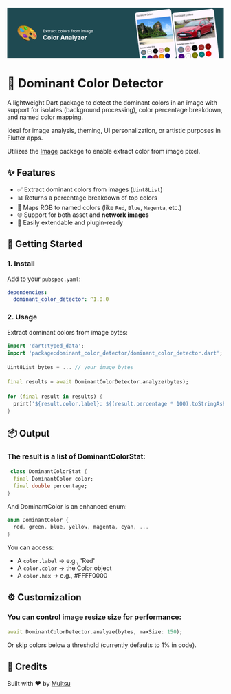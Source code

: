 <!--
This README describes the package. If you publish this package to pub.dev,
this README's contents appear on the landing page for your package.

For information about how to write a good package README, see the guide for
[writing package pages](https://dart.dev/tools/pub/writing-package-pages).

For general information about developing packages, see the Dart guide for
[creating packages](https://dart.dev/guides/libraries/create-packages)
and the Flutter guide for
[developing packages and plugins](https://flutter.dev/to/develop-packages).
-->

![color_analyzer](https://raw.githubusercontent.com/Muitsu/Color-Analyzer/refs/heads/main/assets/example2.png)

# 🎨 Dominant Color Detector

A lightweight Dart package to detect the dominant colors in an image with support for isolates (background processing), color percentage breakdown, and named color mapping.

Ideal for image analysis, theming, UI personalization, or artistic purposes in Flutter apps.

Utilizes the [Image](https://pub.dev/packages/image) package to enable extract color from image pixel.

## ✨ Features

- ✅ Extract dominant colors from images (`Uint8List`)
- 📊 Returns a percentage breakdown of top colors
- 🎨 Maps RGB to named colors (like `Red`, `Blue`, `Magenta`, etc.)
- 🌐 Support for both asset and **network images**
- 🧩 Easily extendable and plugin-ready


## 🚀 Getting Started

### 1. Install

Add to your `pubspec.yaml`:

```yaml
dependencies:
  dominant_color_detector: ^1.0.0
```

### 2. Usage
Extract dominant colors from image bytes:

```dart
import 'dart:typed_data';
import 'package:dominant_color_detector/dominant_color_detector.dart';

Uint8List bytes = ... // your image bytes

final results = await DominantColorDetector.analyze(bytes);

for (final result in results) {
  print('${result.color.label}: ${(result.percentage * 100).toStringAsFixed(2)}%');
}
```

## 📦 Output
### The result is a list of DominantColorStat:
```dart
 class DominantColorStat {
  final DominantColor color;
  final double percentage;
}
```
And DominantColor is an enhanced enum:
```dart
enum DominantColor {
  red, green, blue, yellow, magenta, cyan, ...
}
```

You can access:
- A `color.label` → e.g., 'Red'
- A `color.color` → the Color object
- A `color.hex` → e.g., #FFFF0000


## ⚙️ Customization

### You can control image resize size for performance:
```dart
await DominantColorDetector.analyze(bytes, maxSize: 150);
```
Or skip colors below a threshold (currently defaults to 1% in code).


## 🙌 Credits
Built with ❤️ by [Muitsu](https://github.com/Muitsu)

